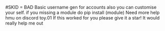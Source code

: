 #SKID = BAD
Basic username gen for accounts also you can customise your self.
if you missing a module do pip install (module)
Need more help hmu on discord toy.01
If this worked for you please give it a star! It would really help me out 